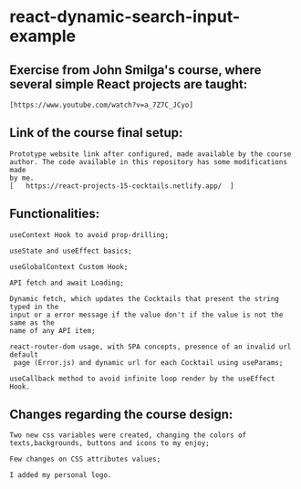 # react-dynamic-search-input-example







## Exercise from John Smilga's course, where several simple React projects are taught:
    [https://www.youtube.com/watch?v=a_7Z7C_JCyo]



## Link of the course final setup:
    Prototype website link after configured, made available by the course 
    author. The code available in this repository has some modifications made 
    by me.
    [   https://react-projects-15-cocktails.netlify.app/  ]

## Functionalities:
    
    useContext Hook to avoid prop-drilling;

    useState and useEffect basics;

    useGlobalContext Custom Hook;

    API fetch and await Loading;

    Dynamic fetch, which updates the Cocktails that present the string typed in the 
    input or a error message if the value don't if the value is not the same as the 
    name of any API item;

    react-router-dom usage, with SPA concepts, presence of an invalid url default
     page (Error.js) and dynamic url for each Cocktail using useParams;

    useCallback method to avoid infinite loop render by the useEffect Hook.

    
    
    
## Changes regarding the course design:

    Two new css variables were created, changing the colors of texts,backgrounds, buttons and icons to my enjoy;

    Few changes on CSS attributes values;

    I added my personal logo.

   

